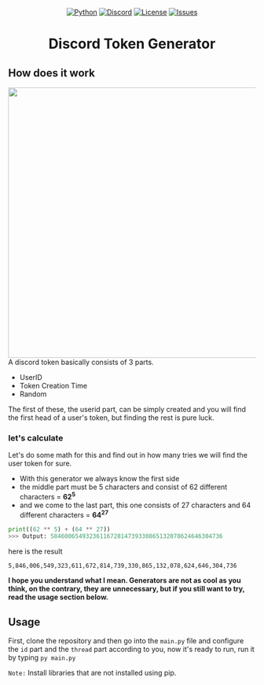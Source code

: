<div align="center" >

[![Python](https://img.shields.io/badge/language-Python-4B8BBE.svg?style=plastic)](https://en.wikipedia.org/wiki/Python_(programming_language)) 
[![Discord](https://img.shields.io/badge/App-Discord-7289DA.svg?style=plastic)](https://discord.com/)
[![License](https://img.shields.io/github/license/R3nzTheCodeGOD/Discord-Token-Generator.svg?style=plastic)](LICENSE)
[![Issues](https://img.shields.io/github/issues/R3nzTheCodeGOD/Discord-Token-Generator.svg?style=plastic)](https://github.com/R3nzTheCodeGOD/R3nzCS/issues)

# Discord Token Generator

</div>

## How does it work

<img width=550 align="right" src="https://images-ext-1.discordapp.net/external/daqtkfm2MQZAiBpqC7jNZ6ZCKKpJ6e9MaSfCHcbDDFA/https/i.imgur.com/7WdehGn.png?width=992&height=488">

A discord token basically consists of 3 parts.
* UserID
* Token Creation Time
* Random

The first of these, the userid part, can be simply created and you will find the first head of a user's token, but finding the rest is pure luck.



### let's calculate

Let's do some math for this and find out in how many tries we will find the user token for sure.

* With this generator we always know the first side
* the middle part must be 5 characters and consist of 62 different characters = **62<sup>5</sup>**
* and we come to the last part, this one consists of 27 characters and 64 different characters = **64<sup>27</sup>**

```py
print((62 ** 5) + (64 ** 27))
>>> Output: 5846006549323611672814739330865132078624646304736
```
here is the result

`5,846,006,549,323,611,672,814,739,330,865,132,078,624,646,304,736`

**I hope you understand what I mean. Generators are not as cool as you think, on the contrary, they are unnecessary, but if you still want to try, read the usage section below.**

## Usage

First, clone the repository and then go into the `main.py` file and configure the `id` part and the `thread` part according to you, now it's ready to run, run it by typing `py main.py`

`Note:` Install libraries that are not installed using pip.




